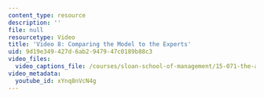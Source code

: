 ```yaml
---
content_type: resource
description: ''
file: null
resourcetype: Video
title: 'Video 8: Comparing the Model to the Experts'
uid: 9d19e349-427d-6ab2-9479-47c0189b88c3
video_files:
  video_captions_file: /courses/sloan-school-of-management/15-071-the-analytics-edge-spring-2017/linear-regression/the-statistical-sommelier-an-introduction-to-linear-regression/video-8-comparing-the-model-to-the-experts/video-8-comparing-the-model-to-the-experts-0/xYnq8nVcN4g.vtt
video_metadata:
  youtube_id: xYnq8nVcN4g
---
```

